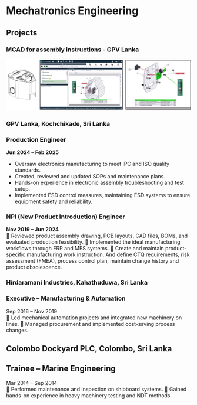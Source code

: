 # Mechatronics Engineering
## Projects
### MCAD for assembly instructions - GPV Lanka
![MCAD](/assets/MCAD.png)
### GPV Lanka, Kochchikade, Sri Lanka 
### Production Engineer 
**Jun 2024 – Feb 2025**  
- Oversaw electronics manufacturing to meet IPC and ISO quality standards.
- Created, reviewed and updated SOPs and maintenance plans.
- Hands-on experience in electronic assembly troubleshooting and test setup.
- Implemented ESD control measures, maintaining ESD systems to ensure equipment safety and reliability. 
### NPI (New Product Introduction) Engineer 
**Nov 2019 – Jun 2024**  
 Reviewed product assembly drawing, PCB layouts, CAD files, BOMs, and evaluated 
production feasibility. 
 Implemented the ideal manufacturing workflows through ERP and MES systems. 
 Create and maintain product-specific manufacturing work instruction. And define CTQ 
requirements, risk assessment (FMEA), process control plan, maintain change history and 
product obsolescence.   
### Hirdaramani Industries, Kahathuduwa, Sri Lanka 
### Executive – Manufacturing & Automation 
Sep 2016 – Nov 2019  
 Led mechanical automation projects and integrated new machinery on lines. 
 Managed procurement and implemented cost-saving process changes. 
## Colombo Dockyard PLC, Colombo, Sri Lanka 
## Trainee – Marine Engineering 
Mar 2014 – Sep 2014  
 Performed maintenance and inspection on shipboard systems. 
 Gained hands-on experience in heavy machinery testing and NDT methods.
